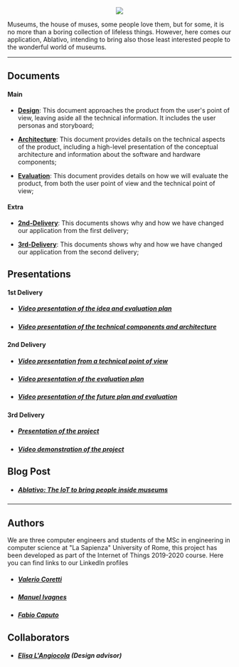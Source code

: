 <p align="center">
  <img src="https://raw.githubusercontent.com/Ablativo/ablativo/master/img/logo.png">
</p>

Museums, the house of muses, some people love them, but for some, it is no more than a boring collection of lifeless things.
However, here comes our application, Ablativo, intending to bring also those least interested people to the wonderful world of museums.

---
## Documents

#### Main

* **[Design](./Design.md)**: This document approaches the product from the user's point of view, leaving aside all the technical information. It includes the user personas and storyboard;

* **[Architecture](./Architecture.md)**: This document provides details on the technical aspects of the product, including a high-level presentation of the conceptual architecture and information about the software and hardware components;

* **[Evaluation](./Evaluation.md)**: This document provides details on how we will evaluate the product, from both the user point of view and the technical point of view;

#### Extra

* **[2nd-Delivery](./2nd_delivery.md)**: This documents shows why and how we have changed our application from the first delivery;

* **[3rd-Delivery](./3rd_delivery.md)**: This documents shows why and how we have changed our application from the second delivery;



## Presentations

#### 1st Delivery
* ##### [Video presentation of the idea and evaluation plan](https://youtu.be/VOPcMZa7giw)
* ##### [Video presentation of the technical components and architecture](https://youtu.be/TFFulUF80F0)

#### 2nd Delivery
* ##### [Video presentation from a technical point of view](https://youtu.be/0feroPLvXQs)
* ##### [Video presentation of the evaluation plan](https://youtu.be/-5nHsma9eOs)
* ##### [Video presentation of the future plan and evaluation](https://youtu.be/FWWQo9qq54A)

#### 3rd Delivery
* ##### [Presentation of the project](https://drive.google.com/file/d/1Ujq9Yz0WsPXhSHI_SW-Li24VVyOngUxq/view?usp=sharing)
* ##### [Video demonstration of the project](https://youtu.be/RlOGunUXhhg)

## Blog Post
* ##### [Ablativo: The IoT to bring people inside museums](https://www.hackster.io/ivagnesmanuel/ablativo-the-iot-to-bring-people-inside-museums-c22b2a)

---
## Authors
We are three computer engineers and students of the MSc in engineering in computer science at "La Sapienza" University of Rome, this project has been developed as part of the Internet of Things 2019-2020 course. Here you can find links to our LinkedIn profiles
* ##### [Valerio Coretti](https://www.linkedin.com/in/valerio-coretti-2913721a3)
* ##### [Manuel Ivagnes](https://www.linkedin.com/in/manuel-ivagnes-4a5ba018b)
* ##### [Fabio Caputo](https://www.linkedin.com/in/fabio-caputo-41163b171)


## Collaborators
* ##### [Elisa L'Angiocola](http://linkedin.com/in/elisa-l-angiocola-57a69353)  (Design advisor)

